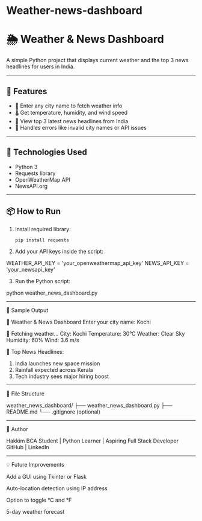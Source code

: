 # Weather-news-dashboard
# 🌦 Weather & News Dashboard

A simple Python project that displays current weather and the top 3 news headlines for users in India.

---

## 🔧 Features

- 📍 Enter any city name to fetch weather info
- 🌡 Get temperature, humidity, and wind speed
- 📰 View top 3 latest news headlines from India
- 🚫 Handles errors like invalid city names or API issues

---

## 🚀 Technologies Used

- Python 3
- Requests library
- OpenWeatherMap API
- NewsAPI.org

---

## 📦 How to Run

1. Install required library:
   ```bash
   pip install requests
   
2. Add your API keys inside the script:

WEATHER_API_KEY = 'your_openweathermap_api_key'
NEWS_API_KEY = 'your_newsapi_key'


3. Run the Python script:

python weather_news_dashboard.py




---

🧪 Sample Output

📍 Weather & News Dashboard
Enter your city name: Kochi

🔎 Fetching weather...
City: Kochi
Temperature: 30°C
Weather: Clear Sky
Humidity: 60%
Wind: 3.6 m/s

📰 Top News Headlines:
1. India launches new space mission
2. Rainfall expected across Kerala
3. Tech industry sees major hiring boost


---

📁 File Structure

weather_news_dashboard/
├── weather_news_dashboard.py
├── README.md
└── .gitignore (optional)


---

👤 Author

Hakkim
BCA Student | Python Learner | Aspiring Full Stack Developer
GitHub | LinkedIn


---

💡 Future Improvements

Add a GUI using Tkinter or Flask

Auto-location detection using IP address

Option to toggle °C and °F

5-day weather forecast

